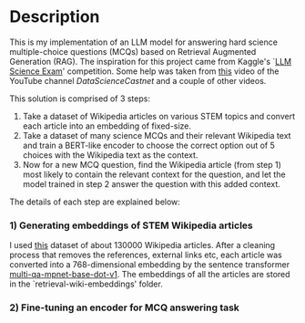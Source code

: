# Description

This is my implementation of an LLM model for answering hard science multiple-choice questions (MCQs) based on Retrieval Augmented Generation (RAG). The inspiration for this project came from Kaggle's `[LLM Science Exam](https://www.kaggle.com/competitions/kaggle-llm-science-exam/overview)' competition. Some help was taken from [this](https://www.youtube.com/watch?v=nvvuTiE4BEk&t=1s) video of the YouTube channel *DataScienceCastnet* and a couple of other videos.

This solution is comprised of 3 steps:

1) Take a dataset of Wikipedia articles on various STEM topics and convert each article into an embedding of fixed-size.
2) Take a dataset of many science MCQs and their relevant Wikipedia text and train a BERT-like encoder to choose the correct option out of 5 choices with the Wikipedia text as the context.
3) Now for a new MCQ question, find the Wikipedia article (from step 1) most likely to contain the relevant context for the question, and let the model trained in step 2 answer the question with this added context.

The details of each step are explained below:

### 1) Generating embeddings of STEM Wikipedia articles

I used [this](https://www.kaggle.com/datasets/nbroad/wiki-20220301-en-sci) dataset of about 130000 Wikipedia articles. After a cleaning process that removes the references, external links etc, each article was converted into a 768-dimensional embedding by the sentence transformer [multi-qa-mpnet-base-dot-v1](https://huggingface.co/sentence-transformers/multi-qa-mpnet-base-dot-v1). The embeddings of all the articles are stored in the `retrieval-wiki-embeddings' folder.

### 2) Fine-tuning an encoder for MCQ answering task




